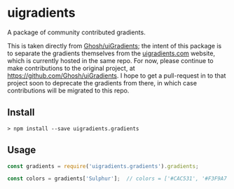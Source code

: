 # uigradients

A package of community contributed gradients.

This is taken directly from [Ghosh/uiGradients](https://github.com/Ghosh/uiGradients);
the intent of this package is to separate the gradients themselves from the
[uigradients.com](http://uigradients.com/) website, which is currently hosted in
the same repo. For now, please continue to make contributions to the original project,
at <https://github.com/Ghosh/uiGradients>. I hope to get a pull-request in to that
project soon to deprecate the gradients from there, in which case contributions
will be migrated to this repo.

## Install

```console
> npm install --save uigradients.gradients
```

## Usage

```javascript
const gradients = require('uigradients.gradients').gradients;

const colors = gradients['Sulphur'];  // colors = ['#CAC531', '#F3F9A7']
```


